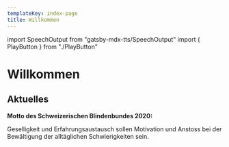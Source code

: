 ```yaml
---
templateKey: index-page
title: Willkommen
---
```

import SpeechOutput from "gatsby-mdx-tts/SpeechOutput"
import { PlayButton } from "./PlayButton"

<SpeechOutput id="index-page" customPlayButton={PlayButton}>

# Willkommen

## Aktuelles

**Motto des Schweizerischen Blindenbundes 2020:**

Geselligkeit und Erfahrungsaustausch sollen Motivation und Anstoss bei der Bewältigung der alltäglichen Schwierigkeiten sein.


</SpeechOutput>